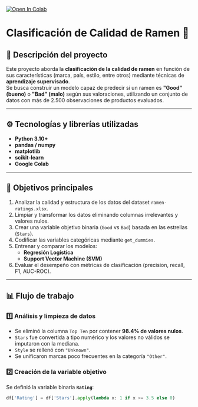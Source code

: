 [![Open In Colab](https://colab.research.google.com/assets/colab-badge.svg)](https://colab.research.google.com/github/fredusho/data-science-portfolio/blob/main/calidad-ramen/clasificacion-calidad-ramen.ipynb)

# Clasificación de Calidad de Ramen 🍜

## 🧩 Descripción del proyecto
Este proyecto aborda la **clasificación de la calidad de ramen** en función de sus características (marca, país, estilo, entre otros) mediante técnicas de **aprendizaje supervisado**.  
Se busca construir un modelo capaz de predecir si un ramen es **"Good" (bueno)** o **"Bad" (malo)** según sus valoraciones, utilizando un conjunto de datos con más de 2.500 observaciones de productos evaluados.

---

## ⚙️ Tecnologías y librerías utilizadas
- **Python 3.10+**
- **pandas / numpy**
- **matplotlib**
- **scikit-learn**
- **Google Colab**

---

## 🧠 Objetivos principales
1. Analizar la calidad y estructura de los datos del dataset `ramen-ratings.xlsx`.  
2. Limpiar y transformar los datos eliminando columnas irrelevantes y valores nulos.  
3. Crear una variable objetivo binaria (`Good` vs `Bad`) basada en las estrellas (`Stars`).  
4. Codificar las variables categóricas mediante `get_dummies`.  
5. Entrenar y comparar los modelos:
   - **Regresión Logística**
   - **Support Vector Machine (SVM)**  
6. Evaluar el desempeño con métricas de clasificación (precision, recall, F1, AUC-ROC).

---

## 📊 Flujo de trabajo

### 1️⃣ Análisis y limpieza de datos
- Se eliminó la columna `Top Ten` por contener **98.4% de valores nulos**.  
- `Stars` fue convertida a tipo numérico y los valores no válidos se imputaron con la mediana.  
- `Style` se rellenó con `"Unknown"`.  
- Se unificaron marcas poco frecuentes en la categoría `"Other"`.  

### 2️⃣ Creación de la variable objetivo
Se definió la variable binaria **`Rating`**:
```python
df['Rating'] = df['Stars'].apply(lambda x: 1 if x >= 3.5 else 0)

